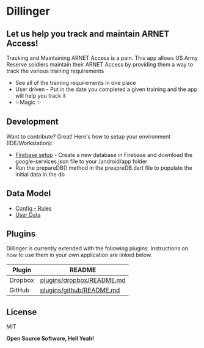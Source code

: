 # Dillinger
## Let us help you track and maintain ARNET Access!

Tracking and Maintaining ARNET Access is a pain. This app allows US Army Reserve soldiers maintain their ARNET Access by providing them a way to track the various training requirements

- See all of the training requirements in one place
- User driven - Put in the date you completed a given training and the app will help you track it
- ✨Magic ✨

## Development
Want to contribute? Great! Here's how to setup  your environment (IDE/Workstation):

- [Firebase setup] - Create a new database in Firebase and download the google-services.json file to your /android/app folder
- Run the prepareDB() method in the preapreDB.dart file to populate the initial data in the db

## Data Model
- [Config - Rules](https://postimg.cc/CRxtLvwj)
- [User Data](https://postimg.cc/jwsz61C5)

## Plugins

Dillinger is currently extended with the following plugins.
Instructions on how to use them in your own application are linked below.

| Plugin | README |
| ------ | ------ |
| Dropbox | [plugins/dropbox/README.md][PlDb] |
| GitHub | [plugins/github/README.md][PlGh] |


## License

MIT

**Open Source Software, Hell Yeah!**


[Firebase Setup]: <https://www.youtube.com/watch?v=Wa0rdbb53I8>
[PlDb]: <https://github.com/joemccann/dillinger/tree/master/plugins/dropbox/README.md>
[PlGh]: <https://github.com/joemccann/dillinger/tree/master/plugins/github/README.md>
[PlGd]: <https://github.com/joemccann/dillinger/tree/master/plugins/googledrive/README.md>
[PlOd]: <https://github.com/joemccann/dillinger/tree/master/plugins/onedrive/README.md>
[PlMe]: <https://github.com/joemccann/dillinger/tree/master/plugins/medium/README.md>
[PlGa]: <https://github.com/RahulHP/dillinger/blob/master/plugins/googleanalytics/README.md>
